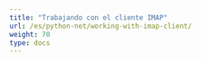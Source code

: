 ```yaml
---
title: "Trabajando con el cliente IMAP"
url: /es/python-net/working-with-imap-client/
weight: 70
type: docs
---
```



